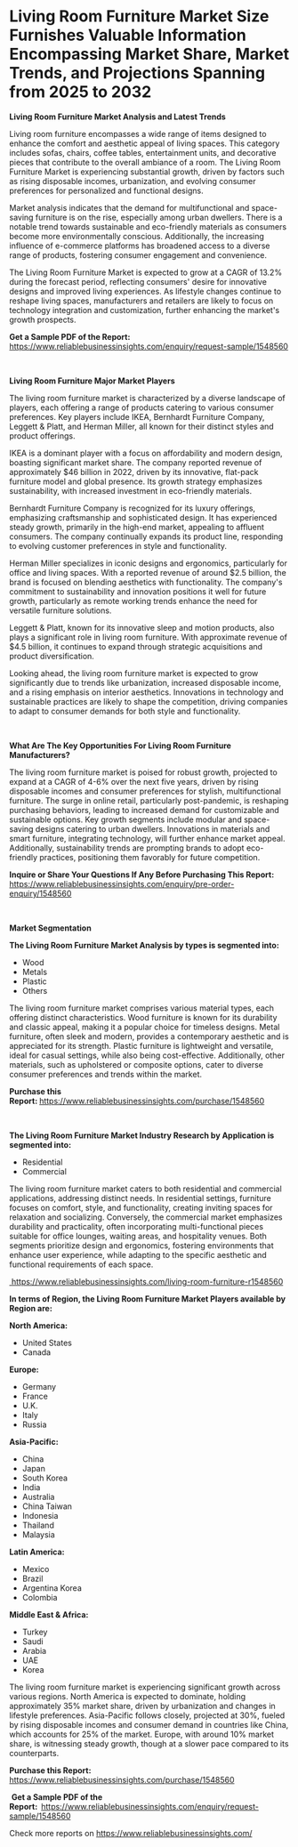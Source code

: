 <p><h1>Living Room Furniture Market Size Furnishes Valuable Information Encompassing Market Share, Market Trends, and Projections Spanning from 2025 to 2032</h1></p><p><strong>Living Room Furniture Market Analysis and Latest Trends</strong></p>
<p><p>Living room furniture encompasses a wide range of items designed to enhance the comfort and aesthetic appeal of living spaces. This category includes sofas, chairs, coffee tables, entertainment units, and decorative pieces that contribute to the overall ambiance of a room. The Living Room Furniture Market is experiencing substantial growth, driven by factors such as rising disposable incomes, urbanization, and evolving consumer preferences for personalized and functional designs. </p><p>Market analysis indicates that the demand for multifunctional and space-saving furniture is on the rise, especially among urban dwellers. There is a notable trend towards sustainable and eco-friendly materials as consumers become more environmentally conscious. Additionally, the increasing influence of e-commerce platforms has broadened access to a diverse range of products, fostering consumer engagement and convenience.</p><p>The Living Room Furniture Market is expected to grow at a CAGR of 13.2% during the forecast period, reflecting consumers' desire for innovative designs and improved living experiences. As lifestyle changes continue to reshape living spaces, manufacturers and retailers are likely to focus on technology integration and customization, further enhancing the market's growth prospects.</p></p>
<p><strong>Get a Sample PDF of the Report:&nbsp;</strong> <a href="https://www.reliablebusinessinsights.com/enquiry/request-sample/1548560?utm_campaign=2716&utm_medium=2&utm_source=Github&utm_content=ia&utm_term=05042025&utm_id=living-room-furniture">https://www.reliablebusinessinsights.com/enquiry/request-sample/1548560</a></p>
<p>&nbsp;</p>
<p><strong>Living Room Furniture Major Market Players</strong></p>
<p><p>The living room furniture market is characterized by a diverse landscape of players, each offering a range of products catering to various consumer preferences. Key players include IKEA, Bernhardt Furniture Company, Leggett & Platt, and Herman Miller, all known for their distinct styles and product offerings.</p><p>IKEA is a dominant player with a focus on affordability and modern design, boasting significant market share. The company reported revenue of approximately $46 billion in 2022, driven by its innovative, flat-pack furniture model and global presence. Its growth strategy emphasizes sustainability, with increased investment in eco-friendly materials.</p><p>Bernhardt Furniture Company is recognized for its luxury offerings, emphasizing craftsmanship and sophisticated design. It has experienced steady growth, primarily in the high-end market, appealing to affluent consumers. The company continually expands its product line, responding to evolving customer preferences in style and functionality.</p><p>Herman Miller specializes in iconic designs and ergonomics, particularly for office and living spaces. With a reported revenue of around $2.5 billion, the brand is focused on blending aesthetics with functionality. The company's commitment to sustainability and innovation positions it well for future growth, particularly as remote working trends enhance the need for versatile furniture solutions.</p><p>Leggett & Platt, known for its innovative sleep and motion products, also plays a significant role in living room furniture. With approximate revenue of $4.5 billion, it continues to expand through strategic acquisitions and product diversification.</p><p>Looking ahead, the living room furniture market is expected to grow significantly due to trends like urbanization, increased disposable income, and a rising emphasis on interior aesthetics. Innovations in technology and sustainable practices are likely to shape the competition, driving companies to adapt to consumer demands for both style and functionality.</p></p>
<p>&nbsp;</p>
<p><strong>What Are The Key Opportunities For Living Room Furniture Manufacturers?</strong></p>
<p><p>The living room furniture market is poised for robust growth, projected to expand at a CAGR of 4-6% over the next five years, driven by rising disposable incomes and consumer preferences for stylish, multifunctional furniture. The surge in online retail, particularly post-pandemic, is reshaping purchasing behaviors, leading to increased demand for customizable and sustainable options. Key growth segments include modular and space-saving designs catering to urban dwellers. Innovations in materials and smart furniture, integrating technology, will further enhance market appeal. Additionally, sustainability trends are prompting brands to adopt eco-friendly practices, positioning them favorably for future competition.</p></p>
<p><strong>Inquire or Share Your Questions If Any Before Purchasing This Report:</strong> <a href="https://www.reliablebusinessinsights.com/enquiry/pre-order-enquiry/1548560?utm_campaign=2716&utm_medium=2&utm_source=Github&utm_content=ia&utm_term=05042025&utm_id=living-room-furniture">https://www.reliablebusinessinsights.com/enquiry/pre-order-enquiry/1548560</a></p>
<p>&nbsp;</p>
<p><strong>Market Segmentation</strong></p>
<p><strong>The Living Room Furniture Market Analysis by types is segmented into:</strong></p>
<p><ul><li>Wood</li><li>Metals</li><li>Plastic</li><li>Others</li></ul></p>
<p><p>The living room furniture market comprises various material types, each offering distinct characteristics. Wood furniture is known for its durability and classic appeal, making it a popular choice for timeless designs. Metal furniture, often sleek and modern, provides a contemporary aesthetic and is appreciated for its strength. Plastic furniture is lightweight and versatile, ideal for casual settings, while also being cost-effective. Additionally, other materials, such as upholstered or composite options, cater to diverse consumer preferences and trends within the market.</p></p>
<p><strong>Purchase this Report:&nbsp;</strong><a href="https://www.reliablebusinessinsights.com/purchase/1548560?utm_campaign=2716&utm_medium=2&utm_source=Github&utm_content=ia&utm_term=05042025&utm_id=living-room-furniture">https://www.reliablebusinessinsights.com/purchase/1548560</a></p>
<p>&nbsp;</p>
<p><strong>The Living Room Furniture Market Industry Research by Application is segmented into:</strong></p>
<p><ul><li>Residential</li><li>Commercial</li></ul></p>
<p><p>The living room furniture market caters to both residential and commercial applications, addressing distinct needs. In residential settings, furniture focuses on comfort, style, and functionality, creating inviting spaces for relaxation and socializing. Conversely, the commercial market emphasizes durability and practicality, often incorporating multi-functional pieces suitable for office lounges, waiting areas, and hospitality venues. Both segments prioritize design and ergonomics, fostering environments that enhance user experience, while adapting to the specific aesthetic and functional requirements of each space.</p></p>
<p><a href="https://www.reliablebusinessinsights.com/living-room-furniture-r1548560?utm_campaign=2716&utm_medium=2&utm_source=Github&utm_content=ia&utm_term=05042025&utm_id=living-room-furniture">&nbsp;https://www.reliablebusinessinsights.com/living-room-furniture-r1548560</a></p>
<p><strong>In terms of Region, the Living Room Furniture Market Players available by Region are:</strong></p>
<p>
    <p> <strong> North America: </strong>
        <ul>
            <li>United States</li>
            <li>Canada</li>
        </ul>
        </p> 
    <p> <strong> Europe: </strong>
        <ul>
            <li>Germany</li>
            <li>France</li>
            <li>U.K.</li>
            <li>Italy</li>
            <li>Russia</li>
        </ul>
        </p> 
    <p> <strong> Asia-Pacific: </strong>
        <ul>
            <li>China</li>
            <li>Japan</li>
            <li>South Korea</li>
            <li>India</li>
            <li>Australia</li>
            <li>China Taiwan</li>
            <li>Indonesia</li>
            <li>Thailand</li>
            <li>Malaysia</li>
        </ul>
        </p> 
    <p> <strong> Latin America: </strong>
        <ul>
            <li>Mexico</li>
            <li>Brazil</li>
            <li>Argentina Korea</li>
            <li>Colombia</li>
        </ul>
        </p> 
    <p> <strong> Middle East & Africa: </strong>
        <ul>
            <li>Turkey</li>
            <li>Saudi</li>
            <li>Arabia</li>
            <li>UAE</li>
            <li>Korea</li>
        </ul>
    </p>
    </p>
<p><p>The living room furniture market is experiencing significant growth across various regions. North America is expected to dominate, holding approximately 35% market share, driven by urbanization and changes in lifestyle preferences. Asia-Pacific follows closely, projected at 30%, fueled by rising disposable incomes and consumer demand in countries like China, which accounts for 25% of the market. Europe, with around 10% market share, is witnessing steady growth, though at a slower pace compared to its counterparts.</p></p>
<p><strong>Purchase this Report: </strong><a href="https://www.reliablebusinessinsights.com/purchase/1548560?utm_campaign=2716&utm_medium=2&utm_source=Github&utm_content=ia&utm_term=05042025&utm_id=living-room-furniture">https://www.reliablebusinessinsights.com/purchase/1548560</a></p>
<p>&nbsp;<strong>Get a Sample PDF of the Report:&nbsp;&nbsp;</strong><a href="https://www.reliablebusinessinsights.com/enquiry/request-sample/1548560?utm_campaign=2716&utm_medium=2&utm_source=Github&utm_content=ia&utm_term=05042025&utm_id=living-room-furniture">https://www.reliablebusinessinsights.com/enquiry/request-sample/1548560</a></p>
<p><strong></strong></p>
<p>Check more reports on <a href="https://www.reliablebusinessinsights.com/?utm_campaign=2716&utm_medium=2&utm_source=Github&utm_content=ia&utm_term=05042025&utm_id=living-room-furniture">https://www.reliablebusinessinsights.com/</a></p>